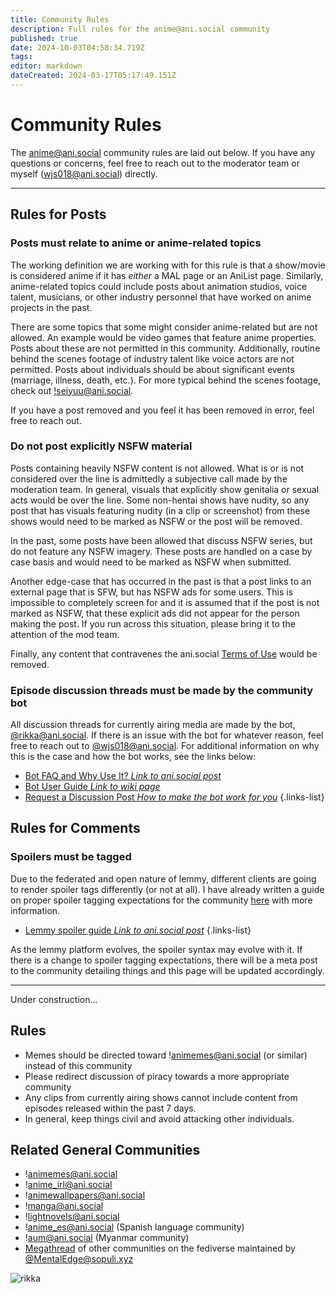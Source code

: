 ```yaml
---
title: Community Rules
description: Full rules for the anime@ani.social community
published: true
date: 2024-10-03T04:58:34.719Z
tags: 
editor: markdown
dateCreated: 2024-03-17T05:17:49.151Z
---
```


# Community Rules

The anime@ani.social community rules are laid out below. If you have any questions or concerns, feel free to reach out to the moderator team or myself (wjs018@ani.social) directly.

---

## Rules for Posts

### Posts must relate to anime or anime-related topics

The working definition we are working with for this rule is that a show/movie is considered anime if it has *either* a MAL page or an AniList page. Similarly, anime-related topics could include posts about animation studios, voice talent, musicians, or other industry personnel that have worked on anime projects in the past.

There are some topics that some might consider anime-related but are not allowed. An example would be video games that feature anime properties. Posts about these are not permitted in this community. Additionally, routine behind the scenes footage of industry talent like voice actors are not permitted. Posts about individuals should be about significant events (marriage, illness, death, etc.). For more typical behind the scenes footage, check out [!seiyuu@ani.social](https://ani.social/c/seiyuu).

If you have a post removed and you feel it has been removed in error, feel free to reach out.

### Do not post explicitly NSFW material

Posts containing heavily NSFW content is not allowed. What is or is not considered over the line is admittedly a subjective call made by the moderation team. In general, visuals that explicitly show genitalia or sexual acts would be over the line. Some non-hentai shows have nudity, so any post that has visuals featuring nudity (in a clip or screenshot) from these shows would need to be marked as NSFW or the post will be removed.

In the past, some posts have been allowed that discuss NSFW series, but do not feature any NSFW imagery. These posts are handled on a case by case basis and would need to be marked as NSFW when submitted.

Another edge-case that has occurred in the past is that a post links to an external page that is SFW, but has NSFW ads for some users. This is impossible to completely screen for and it is assumed that if the post is not marked as NSFW, that these explicit ads did not appear for the person making the post. If you run across this situation, please bring it to the attention of the mod team.

Finally, any content that contravenes the ani.social [Terms of Use](https://ani.social/legal) would be removed.

### Episode discussion threads must be made by the community bot

All discussion threads for currently airing media are made by the bot, [@rikka@ani.social](https://ani.social/u/rikka). If there is an issue with the bot for whatever reason, feel free to reach out to [@wjs018@ani.social](https://ani.social/u/wjs018). For additional information on why this is the case and how the bot works, see the links below:

- [Bot FAQ and Why Use It? *Link to ani.social post*](https://ani.social/post/6278366)
- [Bot User Guide *Link to wiki page*](/rikka)
- [Request a Discussion Post *How to make the bot work for you*](https://wiki.lemmyanime.com/en/rikka#requesting-discussion-threads-via-pm)
{.links-list}

## Rules for Comments

### Spoilers must be tagged

Due to the federated and open nature of lemmy, different clients are going to render spoiler tags differently (or not at all). I have already written a guide on proper spoiler tagging expectations for the community [here](https://ani.social/post/992253) with more information.

- [Lemmy spoiler guide *Link to ani.social post*](https://ani.social/post/992253)
{.links-list}

As the lemmy platform evolves, the spoiler syntax may evolve with it. If there is a change to spoiler tagging expectations, there will be a meta post to the community detailing things and this page will be updated accordingly.

---

Under construction...

## Rules

- Memes should be directed toward !animemes@ani.social (or similar) instead of this community
- Please redirect discussion of piracy towards a more appropriate community
- Any clips from currently airing shows cannot include content from episodes released within the past 7 days. 
- In general, keep things civil and avoid attacking other individuals.

## Related General Communities

- !animemes@ani.social
- !anime_irl@ani.social
- !animewallpapers@ani.social
- !manga@ani.social
- !lightnovels@ani.social
- !anime_es@ani.social (Spanish language community)
- !aum@ani.social (Myanmar community)
- [Megathread](https://ani.social/post/284178) of other communities on the fediverse maintained by [@MentalEdge@sopuli.xyz](https://sopuli.xyz/u/MentalEdge) 

![rikka](https://healthchecks.io/badge/f34b197e-2eb9-461b-80a8-1b2345025e7b/6w3bQ3tY-2/rikka.svg)